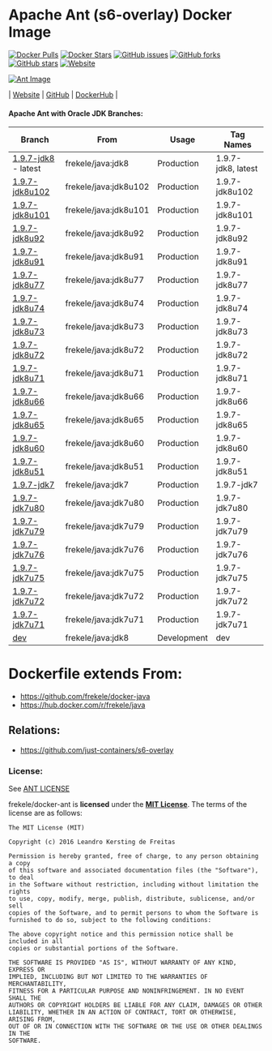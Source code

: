 # Apache Ant (s6-overlay) Docker Image

[![Docker Pulls](https://img.shields.io/docker/pulls/frekele/ant.svg)](https://hub.docker.com/r/frekele/ant/)
[![Docker Stars](https://img.shields.io/docker/stars/frekele/ant.svg)](https://hub.docker.com/r/frekele/ant/)
[![GitHub issues](https://img.shields.io/github/issues/frekele/docker-ant.svg)](https://github.com/frekele/docker-ant/issues)
[![GitHub forks](https://img.shields.io/github/forks/frekele/docker-ant.svg)](https://github.com/frekele/docker-ant/network)
[![GitHub stars](https://img.shields.io/github/stars/frekele/docker-ant.svg)](https://github.com/frekele/docker-ant/stargazers)
[![Website](https://img.shields.io/website-up-down-green-red/http/shields.io.svg)](https://frekele.github.io/docker-ant/)

[![Ant Image][AntImage]][AntWebsite]

| [Website]  | [GitHub]  | [DockerHub]  |


#### Apache Ant with Oracle JDK Branches:
| Branch                      | From                     | Usage        | Tag Names                           |
| --------------------------- | ------------------------ | ------------ | ------------------------------------|
| [1.9.7-jdk8] - latest       | frekele/java:jdk8        | Production   | 1.9.7-jdk8, latest                  |
| [1.9.7-jdk8u102]            | frekele/java:jdk8u102    | Production   | 1.9.7-jdk8u102                      |
| [1.9.7-jdk8u101]            | frekele/java:jdk8u101    | Production   | 1.9.7-jdk8u101                      |
| [1.9.7-jdk8u92]             | frekele/java:jdk8u92     | Production   | 1.9.7-jdk8u92                       |
| [1.9.7-jdk8u91]             | frekele/java:jdk8u91     | Production   | 1.9.7-jdk8u91                       |
| [1.9.7-jdk8u77]             | frekele/java:jdk8u77     | Production   | 1.9.7-jdk8u77                       |
| [1.9.7-jdk8u74]             | frekele/java:jdk8u74     | Production   | 1.9.7-jdk8u74                       |
| [1.9.7-jdk8u73]             | frekele/java:jdk8u73     | Production   | 1.9.7-jdk8u73                       |
| [1.9.7-jdk8u72]             | frekele/java:jdk8u72     | Production   | 1.9.7-jdk8u72                       |
| [1.9.7-jdk8u71]             | frekele/java:jdk8u71     | Production   | 1.9.7-jdk8u71                       |
| [1.9.7-jdk8u66]             | frekele/java:jdk8u66     | Production   | 1.9.7-jdk8u66                       |
| [1.9.7-jdk8u65]             | frekele/java:jdk8u65     | Production   | 1.9.7-jdk8u65                       |
| [1.9.7-jdk8u60]             | frekele/java:jdk8u60     | Production   | 1.9.7-jdk8u60                       |
| [1.9.7-jdk8u51]             | frekele/java:jdk8u51     | Production   | 1.9.7-jdk8u51                       |
| [1.9.7-jdk7]                | frekele/java:jdk7        | Production   | 1.9.7-jdk7                          |
| [1.9.7-jdk7u80]             | frekele/java:jdk7u80     | Production   | 1.9.7-jdk7u80                       |
| [1.9.7-jdk7u79]             | frekele/java:jdk7u79     | Production   | 1.9.7-jdk7u79                       |
| [1.9.7-jdk7u76]             | frekele/java:jdk7u76     | Production   | 1.9.7-jdk7u76                       |
| [1.9.7-jdk7u75]             | frekele/java:jdk7u75     | Production   | 1.9.7-jdk7u75                       |
| [1.9.7-jdk7u72]             | frekele/java:jdk7u72     | Production   | 1.9.7-jdk7u72                       |
| [1.9.7-jdk7u71]             | frekele/java:jdk7u71     | Production   | 1.9.7-jdk7u71                       |
| [dev]                       | frekele/java:jdk8        | Development  | dev                                 |

# Dockerfile extends From:
- https://github.com/frekele/docker-java
- https://hub.docker.com/r/frekele/java


## Relations:
 - https://github.com/just-containers/s6-overlay

### License:
See [ANT LICENSE]

frekele/docker-ant is **licensed** under the **[MIT License]**. The terms of the license are as follows:

    The MIT License (MIT)

    Copyright (c) 2016 Leandro Kersting de Freitas

    Permission is hereby granted, free of charge, to any person obtaining a copy
    of this software and associated documentation files (the "Software"), to deal
    in the Software without restriction, including without limitation the rights
    to use, copy, modify, merge, publish, distribute, sublicense, and/or sell
    copies of the Software, and to permit persons to whom the Software is
    furnished to do so, subject to the following conditions:

    The above copyright notice and this permission notice shall be included in all
    copies or substantial portions of the Software.

    THE SOFTWARE IS PROVIDED "AS IS", WITHOUT WARRANTY OF ANY KIND, EXPRESS OR
    IMPLIED, INCLUDING BUT NOT LIMITED TO THE WARRANTIES OF MERCHANTABILITY,
    FITNESS FOR A PARTICULAR PURPOSE AND NONINFRINGEMENT. IN NO EVENT SHALL THE
    AUTHORS OR COPYRIGHT HOLDERS BE LIABLE FOR ANY CLAIM, DAMAGES OR OTHER
    LIABILITY, WHETHER IN AN ACTION OF CONTRACT, TORT OR OTHERWISE, ARISING FROM,
    OUT OF OR IN CONNECTION WITH THE SOFTWARE OR THE USE OR OTHER DEALINGS IN THE
    SOFTWARE.

[AntImage]: https://raw.githubusercontent.com/frekele/docker-ant/dev/ant-logo.png
[AntWebsite]: http://ant.apache.org/
[Website]: https://frekele.github.io/docker-ant
[GitHub]: https://github.com/frekele/docker-ant
[DockerHub]: https://hub.docker.com/r/frekele/ant
[ANT LICENSE]: https://github.com/frekele/docker-ant/blob/dev/ANT_LICENSE
[MIT LICENSE]: https://github.com/frekele/docker-ant/blob/dev/LICENSE

[1.9.7-jdk8]: https://github.com/frekele/docker-ant/blob/1.9.7-jdk8/Dockerfile
[1.9.7-jdk8u102]: https://github.com/frekele/docker-ant/blob/1.9.7-jdk8u102/Dockerfile
[1.9.7-jdk8u101]: https://github.com/frekele/docker-ant/blob/1.9.7-jdk8u101/Dockerfile
[1.9.7-jdk8u92]: https://github.com/frekele/docker-ant/blob/1.9.7-jdk8u92/Dockerfile
[1.9.7-jdk8u91]: https://github.com/frekele/docker-ant/blob/1.9.7-jdk8u91/Dockerfile
[1.9.7-jdk8u77]: https://github.com/frekele/docker-ant/blob/1.9.7-jdk8u77/Dockerfile
[1.9.7-jdk8u74]: https://github.com/frekele/docker-ant/blob/1.9.7-jdk8u74/Dockerfile
[1.9.7-jdk8u73]: https://github.com/frekele/docker-ant/blob/1.9.7-jdk8u73/Dockerfile
[1.9.7-jdk8u72]: https://github.com/frekele/docker-ant/blob/1.9.7-jdk8u72/Dockerfile
[1.9.7-jdk8u71]: https://github.com/frekele/docker-ant/blob/1.9.7-jdk8u71/Dockerfile
[1.9.7-jdk8u66]: https://github.com/frekele/docker-ant/blob/1.9.7-jdk8u66/Dockerfile
[1.9.7-jdk8u65]: https://github.com/frekele/docker-ant/blob/1.9.7-jdk8u65/Dockerfile
[1.9.7-jdk8u60]: https://github.com/frekele/docker-ant/blob/1.9.7-jdk8u60/Dockerfile
[1.9.7-jdk8u51]: https://github.com/frekele/docker-ant/blob/1.9.7-jdk8u51/Dockerfile
[1.9.7-jdk7]: https://github.com/frekele/docker-ant/blob/1.9.7-jdk7/Dockerfile
[1.9.7-jdk7u80]: https://github.com/frekele/docker-ant/blob/1.9.7-jdk7u80/Dockerfile
[1.9.7-jdk7u79]: https://github.com/frekele/docker-ant/blob/1.9.7-jdk7u79/Dockerfile
[1.9.7-jdk7u76]: https://github.com/frekele/docker-ant/blob/1.9.7-jdk7u76/Dockerfile
[1.9.7-jdk7u75]: https://github.com/frekele/docker-ant/blob/1.9.7-jdk7u75/Dockerfile
[1.9.7-jdk7u72]: https://github.com/frekele/docker-ant/blob/1.9.7-jdk7u72/Dockerfile
[1.9.7-jdk7u71]: https://github.com/frekele/docker-ant/blob/1.9.7-jdk7u71/Dockerfile
[dev]: https://github.com/frekele/docker-ant/blob/dev/Dockerfile
